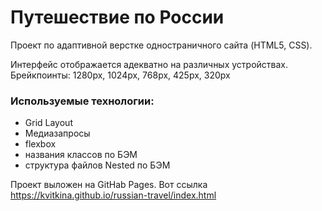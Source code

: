 # Путешествие по России

Проект по адаптивной верстке одностраничного сайта (HTML5, CSS).

Интерфейс отображается адекватно на различных устройствах.
Брейкпоинты:
1280px, 1024px, 768px, 425px, 320px

### Используемые технологии:

* Grid Layout
* Медиазапросы
* flexbox
* названия классов по БЭМ
* структура файлов Nested по БЭМ

Проект выложен на GitHab Pages. Вот ссылка https://kvitkina.github.io/russian-travel/index.html

